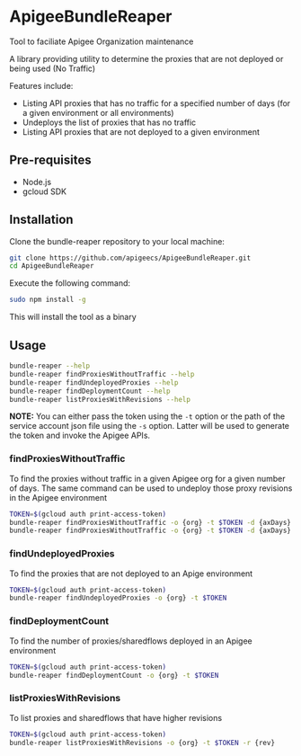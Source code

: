 ApigeeBundleReaper
===================

Tool to faciliate Apigee Organization maintenance

A  library providing utility to determine the proxies that are not deployed or being used (No Traffic)

Features include:
* Listing API proxies that has no traffic for a specified number of days (for a given environment or all environments)
* Undeploys the list of proxies that has no traffic
* Listing API proxies that are not deployed to a given environment


## Pre-requisites
- Node.js
- gcloud SDK
	

## Installation

Clone the bundle-reaper repository to your local machine:
```sh
git clone https://github.com/apigeecs/ApigeeBundleReaper.git
cd ApigeeBundleReaper
```

Execute the following command:
```sh
sudo npm install -g
```

This will install the tool as a binary

## Usage
```sh
bundle-reaper --help
bundle-reaper findProxiesWithoutTraffic --help
bundle-reaper findUndeployedProxies --help
bundle-reaper findDeploymentCount --help
bundle-reaper listProxiesWithRevisions --help
```	

**NOTE:** You can either pass the token using the `-t` option or the path of the service account json file using the `-s` option. Latter will be used to generate the token and invoke the Apigee APIs.

### findProxiesWithoutTraffic
To find the proxies without traffic in a given Apigee org for a given number of days. The same command can be used to undeploy those proxy revisions in the Apigee environment

```sh
TOKEN=$(gcloud auth print-access-token)
bundle-reaper findProxiesWithoutTraffic -o {org} -t $TOKEN -d {axDays}
bundle-reaper findProxiesWithoutTraffic -o {org} -t $TOKEN -d {axDays} -u Y #to undeploy the proxies without no traffic
```

### findUndeployedProxies
To find the proxies that are not deployed to an Apige environment

```sh
TOKEN=$(gcloud auth print-access-token)
bundle-reaper findUndeployedProxies -o {org} -t $TOKEN 
```

### findDeploymentCount
To find the number of proxies/sharedflows deployed in an Apigee environment

```sh
TOKEN=$(gcloud auth print-access-token)
bundle-reaper findDeploymentCount -o {org} -t $TOKEN 
```

### listProxiesWithRevisions
To list proxies and sharedflows that have higher revisions

```sh
TOKEN=$(gcloud auth print-access-token)
bundle-reaper listProxiesWithRevisions -o {org} -t $TOKEN -r {rev}
```
